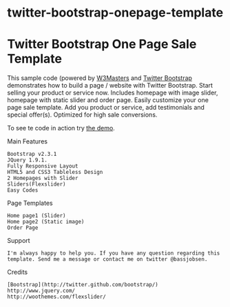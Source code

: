 twitter-bootstrap-onepage-template
======================

Twitter Bootstrap One Page Sale Template
====

This sample code (powered by [W3Masters](http://www.w3masters.nl/) and [Twitter Bootstrap](http://twitter.github.com/bootstrap/) demonstrates how to build a page / website with Twitter Bootstrap.
Start selling your product or service now.
Includes homepage with image slider, homepage with static slider and order page.
Easily customize your one page sale template. Add you product or service, add testimonials and special offer(s). Optimized for high sale conversions.

To see te code in action try [the demo](http://www.w3masters.nl/onepage/).

Main Features

    Bootstrap v2.3.1
    JQuery 1.9.1.
    Fully Responsive Layout
    HTML5 and CSS3 Tableless Design
    2 Homepages with Slider
    Sliders(Flexslider)
    Easy Codes

Page Templates

    Home page1 (Slider)
    Home page2 (Static image)
    Order Page
    

Support

	I'm always happy to help you. If you have any question regarding this template. Send me a message or contact me on twitter @bassjobsen.

Credits

	[Bootstrap](http://twitter.github.com/bootstrap/)
	http://www.jquery.com/
    http://woothemes.com/flexslider/

